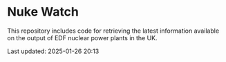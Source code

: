 # Nuke Watch

This repository includes code for retrieving the latest information available on the output of EDF nuclear power plants in the UK.

Last updated: 2025-01-26 20:13